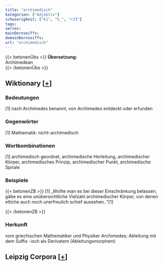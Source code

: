 ```yaml
---
title: "archimedisch"
kategorien: ["Adjektiv"]
schwierigkeit: ["k1", "h_", "r23"]
tags:
series:
mainDornseiffs:
domainDornseiffs:
url: "archimedisch"
---
```


{{< betonenÜbs >}}
**Übersetzung:**  
Archimedean  
{{< /betonenÜbs >}}

## Wiktionary [[+](https://de.wiktionary.org/wiki/archimedisch)]

### Bedeutungen
[1] nach Archimedes benannt, von Archimedes entdeckt oder erfunden  

### Gegenwörter
[1] Mathematik: nicht-archimedisch  

### Wortkombinationen
[1] archimedisch geordnet, archimedische Herleitung, archimedischer Körper, archimedisches Prinzip, archimedischer Punkt, archimedische Spirale  

### Beispiele
{{< betonenZB >}}
[1] „Wollte man es bei dieser Einschränkung belassen, gäbe es eine unübersichtliche Vielzahl archimedischer Körper, von denen etliche auch noch unerfreulich schief aussehen..“[1]  

{{< /betonenZB >}}
### Herkunft
vom griechischen Mathematiker und Physiker Archimedes; Ableitung mit dem Suffix -isch als Derivatem (Ableitungsmorphem)  


## Leipzig Corpora [[+](https://corpora.uni-leipzig.de/en/res?word=archimedisch&corpusId=deu_newscrawl-public_2018)]


